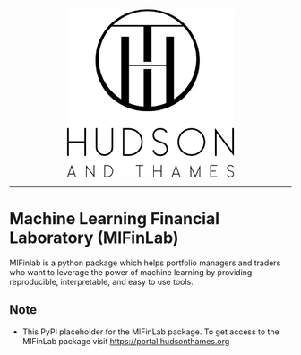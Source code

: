 <div align="center">
   <a href="https://hudsonthames.org/">
   <img src="https://raw.githubusercontent.com/PanPip/mlfinlab/master/docs/source/logo/Hudson%20%26%20Thames_verticalblack.png" height="300"><br>
   <a/>
</div>


-----------------
# Machine Learning Financial Laboratory (MlFinLab)
MlFinlab is a python package which helps portfolio managers and traders who want to leverage the power of machine learning by providing reproducible, interpretable, and easy to use tools. 

## Note

* This PyPI placeholder for the MlFinLab package. To get access to the MlFinLab package visit https://portal.hudsonthames.org
